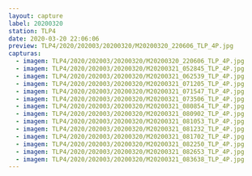 ```yaml
---
layout: capture
label: 20200320
station: TLP4
date: 2020-03-20 22:06:06
preview: TLP4/2020/202003/20200320/M20200320_220606_TLP_4P.jpg
capturas:
  - imagem: TLP4/2020/202003/20200320/M20200320_220606_TLP_4P.jpg
  - imagem: TLP4/2020/202003/20200320/M20200321_052845_TLP_4P.jpg
  - imagem: TLP4/2020/202003/20200320/M20200321_062539_TLP_4P.jpg
  - imagem: TLP4/2020/202003/20200320/M20200321_071205_TLP_4P.jpg
  - imagem: TLP4/2020/202003/20200320/M20200321_071547_TLP_4P.jpg
  - imagem: TLP4/2020/202003/20200320/M20200321_073506_TLP_4P.jpg
  - imagem: TLP4/2020/202003/20200320/M20200321_080854_TLP_4P.jpg
  - imagem: TLP4/2020/202003/20200320/M20200321_080902_TLP_4P.jpg
  - imagem: TLP4/2020/202003/20200320/M20200321_081053_TLP_4P.jpg
  - imagem: TLP4/2020/202003/20200320/M20200321_081232_TLP_4P.jpg
  - imagem: TLP4/2020/202003/20200320/M20200321_081702_TLP_4P.jpg
  - imagem: TLP4/2020/202003/20200320/M20200321_082250_TLP_4P.jpg
  - imagem: TLP4/2020/202003/20200320/M20200321_082653_TLP_4P.jpg
  - imagem: TLP4/2020/202003/20200320/M20200321_083638_TLP_4P.jpg
---
```


